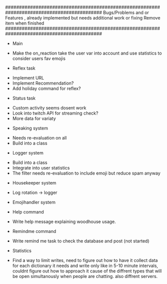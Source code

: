 ###########################################################################################
Bugs/Problems and or Features , already implemented but needs additional work or fixing
Remove item when finished
###########################################################################################
* Main
- Make the on_reaction take the user var into account and use statistics to consider users fav emojis

* Reflex task
- Implement URL
- Implement Recommendation?
- Add holiday command for reflex?

* Status task
- Custom activity seems dosent work
- Look into twitch API for streaming check?
- More data for variaty

* Speaking system
- Needs re-evaluation on all
- Build into a class

* Logger system
- Build into a class
- Integrate into user statistics
- The filter needs re-evaluation to include emoji but reduce spam anyway

* Housekeeper system
- Log rotation -> logger

* Emojihandler system

* Help command
- Write help message explaining woodhouse usage.

* Remindme command
- Write remind me task to check the database and post (not started)

* Statistics
- Find a way to limit writes, need to figure out how to have it collect data for each dictionary it needs and write
only like in 5-10 minute intervals, couldnt figure out how to approach it cause of the diffrent types that will be open
simultanously when people are chatting. also diffrent servers.
